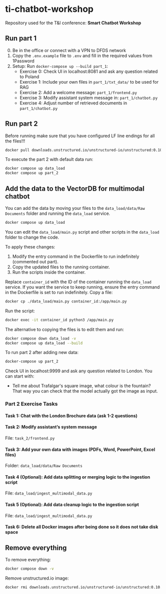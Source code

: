 # ti-chatbot-workshop
Repository used for the T&amp;I conference: **Smart Chatbot Workshop**

## Run part 1

0. Be in the office or connect with a VPN to DFDS network
1. Copy the `.env.example` file to `.env` and fill in the required values from 1Password
2. Setup: Run `docker-compose up --build part_1`:
    - Exercise 0: Check UI in localhost:8081 and ask any question related to Poland
    - Exercise 1: Include your own files in `part_1/txt_data/` to be used for RAG
    - Exercise 2: Add a welcome message: `part_1/frontend.py`
    - Exercise 3: Modify assistant system message in: `part_1/chatbot.py`
    - Exercise 4: Adjust number of retrieved documents in `part_1/chatbot.py`

## Run part 2

Before running make sure that you have configured LF line endings for all the files!!!

```bash
docker pull downloads.unstructured.io/unstructured-io/unstructured:0.10.19
```

To execute the part 2 with default data run:
```bash
docker compose up data_load
docker compose up part_2
```

## Add the data to the VectorDB for multimodal chatbot

You can add the data by moving your files to the `data_load/data/Raw Documents` folder and running the `data_load` service.

```bash
docker compose up data_load
```
You can edit the `data_load/main.py` script and other scripts in the `data_load` folder to change the code. 

To apply these changes:
1. Modify the entry command in the Dockerfile to run indefinitely (commented out part).
2. Copy the updated files to the running container.
3. Run the scripts inside the container.


Replace `container_id` with the ID of the container running the `data_load` service. If you want the service to keep running, ensure the entry command in the Dockerfile is set to run indefinitely.
Copy a file:

```bash
docker cp ./data_load/main.py container_id:/app/main.py
```

Run the script:

```bash
docker exec -it container_id python3 /app/main.py
```

The alternative to copying the files is to edit them and run:

```bash
docker compose down data_load -v
docker compose up data_load --build
```


To run part 2 after adding new data:
```bash
docker-compose up part_2
```

Check UI in localhost:9999 and ask any question related to London.
You can start with:
- Tell me about Trafalgar's square image, what colour is the fountain?
That way you can check that the model actually got the image as input.

### Part 2 Exercise Tasks

#### Task 1: Chat with the London Brochure data (ask 1-2 questions)

#### Task 2: Modify assistant’s system message
File: `task_2/frontend.py`

#### Task 3: Add your own data with images (PDFs, Word, PowerPoint, Excel files)
Folder: `data_load/data/Raw Documents`

#### Task 4 (Optional): Add data splitting or merging logic to the ingestion script
File: `data_load/ingest_multimodal_data.py`

#### Task 5 (Optional): Add data cleanup logic to the ingestion script
File: `data_load/ingest_multimodal_data.py`

#### Task 6: Delete all Docker images after being done so it does not take disk space


## Remove everything
To remove everything:

```bash
docker compose down -v
```

Remove unstructured.io image:

```bash
docker rmi downloads.unstructured.io/unstructured-io/unstructured:0.10.19
```